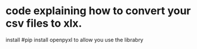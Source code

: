 # code explaining how to convert your csv files to xlx.
install 
#pip install openpyxl
to allow you use the librabry
